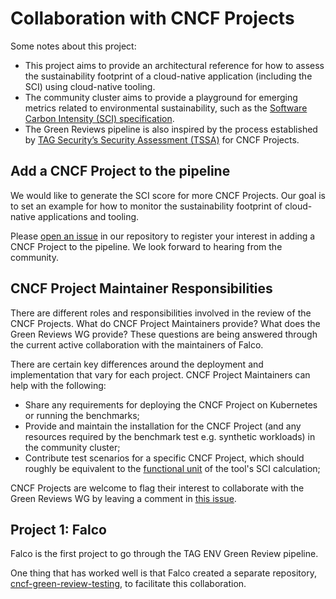 # Collaboration with CNCF Projects

Some notes about this project:
* This project aims to provide an architectural reference for how to assess the sustainability footprint of a cloud-native application (including the SCI) using cloud-native tooling.
* The community cluster aims to provide a playground for emerging metrics related to environmental sustainability, such as the [Software Carbon Intensity (SCI) specification](https://sci-guide.greensoftware.foundation).
* The Green Reviews pipeline is also inspired by the process established by [TAG Security’s Security Assessment (TSSA)](https://github.com/cncf/tag-security/tree/main/assessments) for CNCF Projects.

## Add a CNCF Project to the pipeline

We would like to generate the SCI score for more CNCF Projects. Our goal is to set an example for how to monitor the sustainability footprint of cloud-native applications and tooling.

Please [open an issue](https://github.com/cncf-tags/green-reviews-tooling/issues/new/choose) in our repository to register your interest in adding a CNCF Project to the pipeline. We look forward to hearing from the community.

## CNCF Project Maintainer Responsibilities

There are different roles and responsibilities involved in the review of the CNCF Projects. What do CNCF Project Maintainers provide? What does the Green Reviews WG provide? These questions are being answered through the current active collaboration with the maintainers of Falco.

There are certain key differences around the deployment and implementation that vary for each project. CNCF Project Maintainers can help with the following:

- Share any requirements for deploying the CNCF Project on Kubernetes or running the benchmarks;
- Provide and maintain the installation for the CNCF Project (and any resources required by the benchmark test e.g. synthetic workloads) in the community cluster;
- Contribute test scenarios for a specific CNCF Project, which should roughly be equivalent to the [functional unit](https://sci-guide.greensoftware.foundation/R) of the tool's SCI calculation;

CNCF Projects are welcome to flag their interest to collaborate with the Green Reviews WG by leaving a comment in [this issue](https://github.com/cncf/tag-env-sustainability/issues/223).

## Project 1: Falco

Falco is the first project to go through the TAG ENV Green Review pipeline.

One thing that has worked well is that Falco created a separate repository, [cncf-green-review-testing](https://github.com/falcosecurity/cncf-green-review-testing), to facilitate this collaboration.
